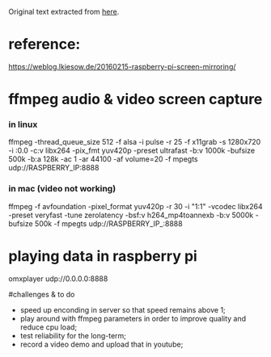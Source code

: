 Original text extracted from [here](https://github.com/jeraman/projetoProibidao/tree/master/research).

# reference:
https://weblog.lkiesow.de/20160215-raspberry-pi-screen-mirroring/

# ffmpeg audio & video screen capture
### in linux
ffmpeg -thread_queue_size 512 -f alsa -i pulse -r 25 -f x11grab -s 1280x720 -i :0.0 -c:v libx264 -pix_fmt yuv420p -preset ultrafast -b:v 1000k -bufsize 500k -b:a 128k -ac 1 -ar 44100 -af volume=20 -f mpegts udp://RASPBERRY_IP:8888

### in mac (video not working)
ffmpeg -f avfoundation -pixel_format yuv420p -r 30 -i "1:1" -vcodec libx264 -preset veryfast -tune zerolatency -bsf:v h264_mp4toannexb -b:v 5000k -bufsize 500k -f mpegts udp://RASPBERRY_IP_:8888

# playing data in raspberry pi
omxplayer udp://0.0.0.0:8888

#challenges & to do
- speed up enconding in server so that speed remains above 1;
- play around with ffmpeg parameters in order to improve quality and reduce cpu load;
- test reliability for the long-term;
- record a video demo and upload that in youtube;
